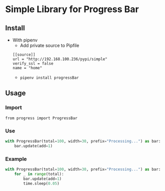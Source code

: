 # Simple Library for Progress Bar

## Install
- With pipenv
    - Add private source to Pipfile
    ```
    [[source]]
    url = "http://192.168.100.236/pypi/simple"
    verify_ssl = false
    name = "home"
    ```
    - `pipenv install progressBar`

## Usage

### Import
`from progress import ProgressBar`

### Use

```python
with ProgressBar(total=100, width=30, prefix="Processing...") as bar:
    bar.update(add=1)
```

### Example

```python
with ProgressBar(total=100, width=30, prefix="Processing...") as bar:
    for _ in range(total):
        bar.update(add=1)
        time.sleep(0.05)
```